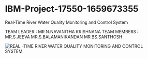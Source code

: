# IBM-Project-17550-1659673355
Real-Time River Water Quality Monitoring and Control System

TEAM LEADER  : MR.N.NAVANITHA KRISHNANA
TEAM MEMBERS : MR.S.JEEVA
               MR.S.BALAMANIKANDAN
               MR.BS.SANTHOSH
               
               
  
![REAL -TIME RIVER WATER QUALITY MONITORING AND CONTROL SYSTEM](https://user-images.githubusercontent.com/112862162/202621083-d76e8dbf-1b86-4132-a8e1-11ccf858f996.gif)
